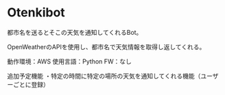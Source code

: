 # Otenkibot

都市名を送るとそこの天気を通知してくれるBot。

OpenWeatherのAPIを使用し、都市名で天気情報を取得し返してくれる。

動作環境：AWS
使用言語：Python
FW：なし

追加予定機能
・特定の時間に特定の場所の天気を通知してくれる機能（ユーザーごとに登録）

